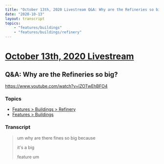 ```yaml
---
title: "October 13th, 2020 Livestream Q&A: Why are the Refineries so big?"
date: "2020-10-13"
layout: transcript
topics:
    - "features/buildings"
    - "features/buildings/refinery"
---
```

# [October 13th, 2020 Livestream](../2020-10-13.md)
## Q&A: Why are the Refineries so big?
https://www.youtube.com/watch?v=lZOTwEhBFO4

### Topics
* [Features > Buildings > Refinery](../topics/features/buildings/refinery.md)
* [Features > Buildings](../topics/features/buildings.md)

### Transcript

> um why are there fines so big because
> 
> it's a big
> 
> feature um
> 

